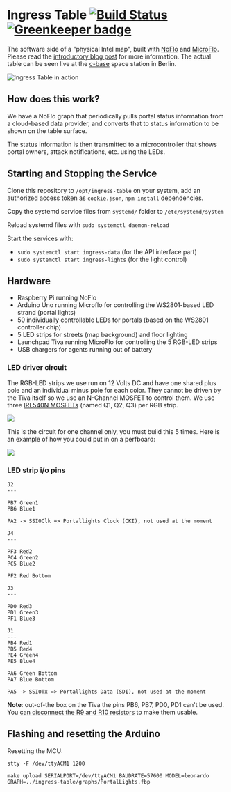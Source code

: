 Ingress Table [![Build Status](https://travis-ci.org/c-base/ingress-table.svg?branch=master)](https://travis-ci.org/c-base/ingress-table) [![Greenkeeper badge](https://badges.greenkeeper.io/c-base/ingress-table.svg)](https://greenkeeper.io/)
=============

The software side of a "physical Intel map", built with [NoFlo](http://noflojs.org) and [MicroFlo](http://microflo.org). Please read the [introductory blog post](http://bergie.iki.fi/blog/ingress-table/) for more information. The actual table can be seen live at the [c-base](http://c-base.org/) space station in Berlin.

![Ingress Table in action](https://cloud.githubusercontent.com/assets/3346/25990625/b05e8dde-3700-11e7-8b90-ff89da860a01.jpg)

## How does this work?

We have a NoFlo graph that periodically pulls portal status information from a cloud-based data provider, and converts that to status information to be shown on the table surface.

The status information is then transmitted to a microcontroller that shows portal owners, attack notifications, etc. using the LEDs.

## Starting and Stopping the Service

Clone this repository to `/opt/ingress-table` on your system, add an authorized access token as `cookie.json`, `npm install` dependencies.

Copy the systemd service files from `systemd/` folder to `/etc/systemd/system`

Reload systemd files with `sudo systemctl daemon-reload`

Start the services with:

* `sudo systemctl start ingress-data` (for the API interface part)
* `sudo systemctl start ingress-lights` (for the light control)

## Hardware

* Raspberry Pi running NoFlo
* Arduino Uno running Microflo for controlling the WS2801-based LED strand (portal lights)
* 50 individually controllable LEDs for portals (based on the WS2801 controller chip)
* 5 LED strips for streets (map background) and floor lighting
* Launchpad Tiva running MicroFlo for controlling the 5 RGB-LED strips
* USB chargers for agents running out of battery

### LED driver circuit

The RGB-LED strips we use run on 12 Volts DC and have one shared plus pole and an individual
minus pole for each color. They cannot be driven by the Tiva itself so we use an N-Channel MOSFET
to control them. We use three [IRL540N MOSFETs](http://www.irf.com/product-info/datasheets/data/irl540n.pdf) (named Q1, Q2, Q3) per RGB strip.
  
![](https://raw.githubusercontent.com/c-base/ingress-table/master/RGB-Channel%20Schematic.png)

This is the circuit for one channel only, you must build this 5 times. Here is an example of how you could
put in on a perfboard:

![](https://github.com/c-base/ingress-table/blob/8ff081f4ea03c158d300b17b2abb8601b72aa9ce/RGB-Channel%20Breadboard-Example.png?raw=true)


### LED strip i/o pins


```
J2
---

PB7 Green1
PB6 Blue1

PA2 -> SSI0Clk => Portallights Clock (CKI), not used at the moment

J4
---

PF3 Red2
PC4 Green2
PC5 Blue2

PF2 Red Bottom

J3
---

PD0 Red3
PD1 Green3
PF1 Blue3

J1
---
PB4 Red1
PB5 Red4
PE4 Green4
PE5 Blue4

PA6 Green Bottom
PA7 Blue Bottom

PA5 -> SSI0Tx => Portallights Data (SDI), not used at the moment
```

**Note**: out-of-the box on the Tiva the pins PB6, PB7, PD0, PD1 can't be used. You [can disconnect the R9 and R10 resistors](http://e2e.ti.com/support/microcontrollers/tiva_arm/f/908/t/290329.aspx) to make them usable.

## Flashing and resetting the Arduino

Resetting the MCU:

    stty -F /dev/ttyACM1 1200

    make upload SERIALPORT=/dev/ttyACM1 BAUDRATE=57600 MODEL=leonardo GRAPH=../ingress-table/graphs/PortalLights.fbp
